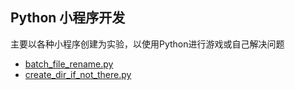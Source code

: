 ## Python 小程序开发
主要以各种小程序创建为实验，以使用Python进行游戏或自己解决问题

- [batch_file_rename.py]()
- [create_dir_if_not_there.py]()

